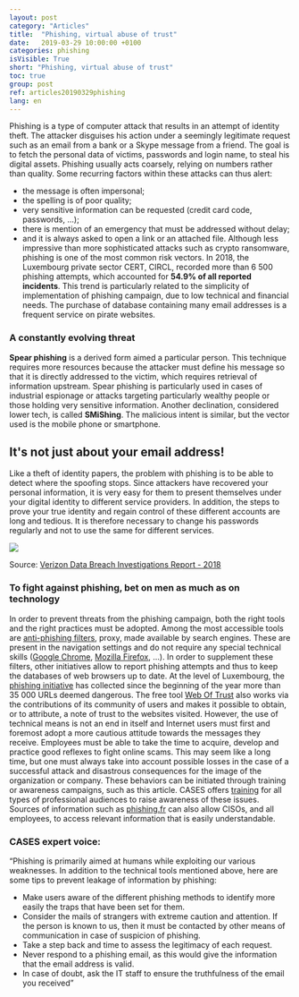 ```yaml
---
layout: post
category: "Articles"
title:  "Phishing, virtual abuse of trust"
date:   2019-03-29 10:00:00 +0100
categories: phishing
isVisible: True
short: "Phishing, virtual abuse of trust"
toc: true
group: post
ref: articles20190329phishing
lang: en
---
```

Phishing is a type of computer attack that results in an attempt of identity theft. The attacker disguises his action under a seemingly legitimate request such as an email from a bank or a Skype message from a friend. The goal is to fetch the personal data of victims, passwords and login name, to steal his digital assets. Phishing usually acts coarsely, relying on numbers rather than quality. Some recurring factors within these attacks can thus alert:
*	the message is often impersonal;
*	the spelling is of poor quality;
*	very sensitive information can be requested (credit card code, passwords, ...);
*	there is mention of an emergency that must be addressed without delay;
*	and it is always asked to open a link or an attached file.
Although less impressive than more sophisticated attacks such as crypto ransomware, phishing is one of the most common risk vectors. In 2018, the Luxembourg private sector CERT, CIRCL, recorded more than 6 500 phishing attempts, which accounted for **54.9% of all reported incidents**. This trend is particularly related to the simplicity of implementation of phishing campaign, due to low technical and financial needs. The purchase of database containing many email addresses is a frequent service on pirate websites.

### A constantly evolving threat
**Spear phishing** is a derived form aimed a particular person. This technique requires more resources because the attacker must define his message so that it is directly addressed to the victim, which requires retrieval of information upstream. Spear phishing is particularly used in cases of industrial espionage or attacks targeting particularly wealthy people or those holding very sensitive information. Another declination, considered lower tech, is called **SMiShing**. The malicious intent is similar, but the vector used is the mobile phone or smartphone.

## It's not just about your email address!
Like a theft of identity papers, the problem with phishing is to be able to detect where the spoofing stops. Since attackers have recovered your personal information, it is very easy for them to present themselves under your digital identity to different service providers. In addition, the steps to prove your true identity and regain control of these different accounts are long and tedious. It is therefore necessary to change his passwords regularly and not to use the same for different services.

<img src="{% link assets/img/2019/phishing_en.png %}" />

Source: [Verizon Data Breach Investigations Report - 2018](https://www.phishingbox.com/assets/files/images/Verizon-Data-Breach-Investigations-Report-2018.pdf)

### To fight against phishing, bet on men as much as on technology
In order to prevent threats from the phishing campaign, both the right tools and the right practices must be adopted.
Among the most accessible tools are [anti-phishing filters](https://www.cases.lu/knowhow/glossary/WebFilterProxy_fr.html), proxy, made available by search engines. These are present in the navigation settings and do not require any special technical skills ([Google Chrome](https://support.google.com/chrome/answer/114836?hl=fr&ref_topic=7437824), [Mozilla Firefox](https://support.mozilla.org/en-US/kb/how-does-phishing-and-malware-protection-work), ...). In order to supplement these filters, other initiatives allow to report phishing attempts and thus to keep the databases of web browsers up to date. At the level of Luxembourg, the [phishing initiative](https://phishing-initiative.lu/contrib/) has collected since the beginning of the year more than 35 000 URLs deemed dangerous. The free tool [Web Of Trust](https://www.mywot.com/) also works via the contributions of its community of users and makes it possible to obtain, or to attribute, a note of trust to the websites visited.
However, the use of technical means is not an end in itself and Internet users must first and foremost adopt a more cautious attitude towards the messages they receive. Employees must be able to take the time to acquire, develop and practice good reflexes to fight online scams. This may seem like a long time, but one must always take into account possible losses in the case of a successful attack and disastrous consequences for the image of the organization or company. These behaviors can be initiated through training or awareness campaigns, such as this article. CASES offers [training](https://www.cases.lu/services/trainings.html) for all types of professional audiences to raise awareness of these issues. Sources of information such as [phishing.fr](http://phishing.fr) can also allow CISOs, and all employees, to access relevant information that is easily understandable.

### CASES expert voice:
“Phishing is primarily aimed at humans while exploiting our various weaknesses. In addition to the technical tools mentioned above, here are some tips to prevent leakage of information by phishing:
*	Make users aware of the different phishing methods to identify more easily the traps that have been set for them.
*	Consider the mails of strangers with extreme caution and attention. If the person is known to us, then it must be contacted by other means of communication in case of suspicion of phishing.
*	Take a step back and time to assess the legitimacy of each request.
*	Never respond to a phishing email, as this would give the information that the email address is valid.
*	In case of doubt, ask the IT staff to ensure the truthfulness of the email you received”
